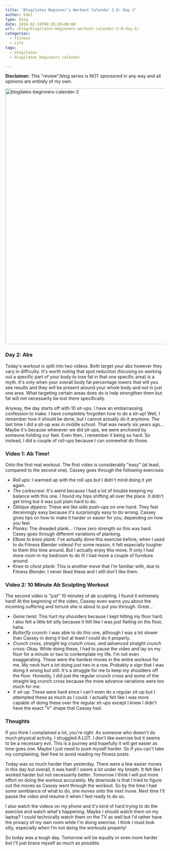 ```yaml
---
title: 'Blogilates Beginner’s Workout Calendar 2.0: Day 2'
author: Edel
type: blog
date: 2016-02-19T00:28:20+00:00
url: /blog/blogilates-beginners-workout-calendar-2-0-day-2/
categories:
  - Fitness
  - Life
tags:
  - blogilates
  - blogilates beginners calendar

---
```

**Disclaimer:** This "review"/blog series is NOT sponsored in any way and all opinions are entirely of my own.

<a href="http://scattered.me/wp-content/uploads/2016/02/blogilates-beginners-calender-2.png" rel="attachment wp-att-11076"><img src="http://scattered.me/wp-content/uploads/2016/02/blogilates-beginners-calender-2-1024x806.png" alt="blogilates-beginners-calender-2" width="1024" height="806" class="alignnone size-large wp-image-11076" srcset="http://erzadel.net/blog/wp-content/uploads/2016/02/blogilates-beginners-calender-2-1024x806.png 1024w, http://erzadel.net/blog/wp-content/uploads/2016/02/blogilates-beginners-calender-2-300x236.png 300w, http://erzadel.net/blog/wp-content/uploads/2016/02/blogilates-beginners-calender-2-768x604.png 768w" sizes="(max-width: 1024px) 100vw, 1024px" /></a>

### Day 2: Abs

Today's workout is split into two videos. Both target your abs however they vary in difficulty. It's worth noting that spot reduction (focusing on working out a specific part of your body to lose fat in that one specific area) is a myth. It's only when your overall body fat percentage lowers that will you see results and they will be present around your whole body and not in just one area. What targeting certain areas does do is help strengthen them but fat will not necessarily be lost there specifically.

Anyway, the day starts off with 10 sit-ups. I have an embarrassing confession to make. I have completely forgotten how to do a sit-up! Well, I remember how it should be done, but I cannot actually do it anymore. The last time I did a sit-up was in middle school. That was nearly six years ago&#8230; Maybe it's because whenever we did sit-ups, we were anchored by someone holding our feet. Even then, I remember it being so hard. So instead, I did a couple of roll-ups because I can somewhat do those.

### Video 1: Ab Time!

<div class="flex-video">
</div>

Onto the first real workout. The first video is considerably "easy" (at least, compared to the second one). Cassey goes through the following exercises:

  * _Roll ups:_ I warmed up with the roll ups but I didn't mind doing it yet again.
  * _The corkscrew:_ It's weird because I had a lot of trouble keeping my balance with this one. I found my hips shifting all over the place. It didn't get tiring but it was just plain hard to do.
  * _Oblique dippers:_ These are like side push-ups on one hand. They feel deceivingly easy because it's surprisingly easy to do wrong. Cassey gives tips on how to make it harder or easier for you, depending on how you feel.
  * _Planks:_ The dreaded plank&#8230; I have zero strength so this was hard. Casey goes through different variations of planking.
  * _Elbow to knee plank:_ I've actually done this exercise before, when I used to do Fitness Blender videos! For some reason, it felt especially tougher to them this time around. But I actually enjoy this move. If only I had more room in my bedroom to do it! I had move a couple of furniture around.
  * _Knee to chest plank:_ This is another move that I'm familiar with, due to Fitness Blender. I never liked these and I still don't like them.

### Video 2: 10 Minute Ab Sculpting Workout

<div class="flex-video">
</div>

The second video is "just" 10 minutes of ab sculpting. I found it extremely hard! At the beginning of the video, Cassey even warns you about the incoming suffering and torture she is about to put you through. Great&#8230;

  * _Genie twist:_ This hurt my shoulders because I kept hitting my floor hard. I also felt a little bit silly because it felt like I was just flailing on the floor, haha.
  * _Butterfly crunch:_ I was able to do this one, although I was a lot slower than Cassey in doing it but at least I could do it properly.
  * _Crunch cross, straight leg crunch cross, and advanced straight crunch cross:_ Okay. While doing these, I had to pause the video and lay on my floor for a minute or two to contemplate my life. I'm not even exaggerating. These were the hardest moves in the entire workout for me. My neck hurt a lot doing just two in a row. Probably a sign that I was doing it wrong but still. It's a struggle for me to keep my shoulders off the floor. Honestly, I did just the regular crunch cross and some of the straight leg crunch cross because the more advance variations were too much for me.
  * _V sit-up:_ These were hard since I can't even do a regular sit-up but I attempted these as much as I could. I actually felt like I was more capable of doing these over the regular sit-ups except I knew I didn't have the exact "V" shape that Cassey had.

### Thoughts

If you think I complained a lot, you're right. As someone who doesn't do much physical activity, I struggled A LOT. I don't like exercise but it seems to be a necessary evil. This is a journey and hopefully it will get easier as time goes one. Maybe I just need to push myself harder. So if you can't take my complaining, feel free to avoid reading my fitness posts.

Today was so much harder than yesterday. There were a few easier moves in this day but overall, it was hard! I swore a lot under my breath. It felt like I worked harder but not necessarily better. Tomorrow I think I will put more effort on doing the workout accurately. My downside is that I tried to figure out the moves as Cassey went through the workout. So by the time I had some semblance of what to do, she moves onto the next move. Next time I'll pause the video and resume it when I feel ready to do so.

I also watch the videos on my phone and it's kind of hard trying to do the exercise and watch what's happening. Maybe I should watch them on my laptop? I could technically watch them on the TV as well but I'd rather have the privacy of my own room while I'm doing exercise. I think I must look silly, especially when I'm not doing the workouts properly!

So today was a tough day. Tomorrow will be equally or even more harder but I'll just brace myself as much as possible.


